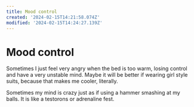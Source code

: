```yaml
---
title: Mood control
created: '2024-02-15T14:21:58.074Z'
modified: '2024-02-15T14:24:27.139Z'
---
```


# Mood control

Sometimes I just feel very angry when the bed is too warm, losing control and have a very unstable mind. Maybe it will be better if wearing girl style suits, because that makes me cooler, literally.

Sometimes my mind is crazy just as if using a hammer smashing at my balls. It is like a testorons or adrenaline fest.
